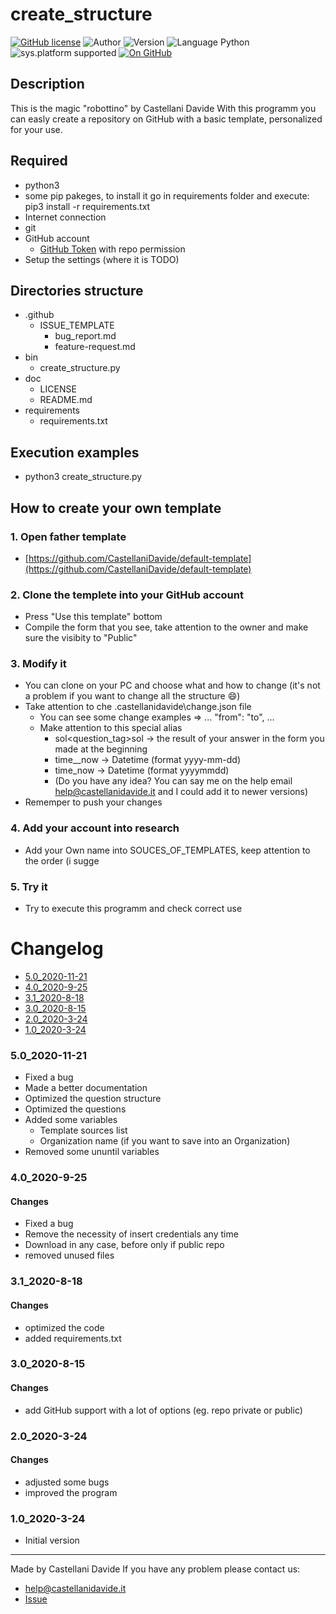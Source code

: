 # create_structure
[![GitHub license](https://img.shields.io/badge/licence-GNU-green?style=flat)](https://github.com/CastellaniDavide/cpp-create_structure/blob/master/LICENSE) ![Author](https://img.shields.io/badge/author-Castellani%20Davide-green?style=flat) ![Version](https://img.shields.io/badge/version-v5.0-blue?style=flat) ![Language Python](https://img.shields.io/badge/language-Python-yellowgreen?style=flat) ![sys.platform supported](https://img.shields.io/badge/OS%20platform%20supported-Linux,%20Windows%20&%20Mac%20OS-blue?style=flat) [![On GitHub](https://img.shields.io/badge/on%20GitHub-True-green?style=flat&logo=github)](https://github.com/CastellaniDavide/create_structure)

## Description
This is the magic "robottino" by Castellani Davide
With this programm you can easly create a repository on GitHub with a basic template, personalized for your use.

## Required
 - python3
 - some pip pakeges, to install it go in requirements folder and execute: pip3 install -r requirements.txt
 - Internet connection
 - git
 - GitHub account
	- [GitHub Token](https://github.com/settings/tokens) with repo permission
 - Setup the settings (where it is TODO)

## Directories structure
 - .github
   - ISSUE_TEMPLATE
     - bug_report.md
     - feature-request.md
 - bin
   - create_structure.py
 - doc
   - LICENSE
   - README.md
 - requirements
   - requirements.txt
   
## Execution examples
 - python3 create_structure.py

## How to create your own template
### 1. Open father template
 - [https://github.com/CastellaniDavide/default-template](https://github.com/CastellaniDavide/default-template)

### 2. Clone the templete into your GitHub account
 - Press "Use this template" bottom
 - Compile the form that you see, take attention to the owner and make sure the visibity to "Public"

### 3. Modify it
 - You can clone on your PC and choose what and how to change (it's not a problem if you want to change all the structure :smile:)
 - Take attention to che .castellanidavide\change.json file
   - You can see some change examples => ... "from": "to", ...
   - Make attention to this special alias
     - sol<question_tag>sol -> the result of your answer in the form you made at the beginning
     - time__now -> Datetime (format yyyy-mm-dd)
     - time_now -> Datetime (format yyyymmdd)
     - (Do you have any idea? You can say me on the help email help@castellanidavide.it and I could add it to newer versions)
 - Rememper to push your changes

### 4. Add your account into research
 - Add your Own name into SOUCES_OF_TEMPLATES, keep attention to the order (i sugge

### 5. Try it
 - Try to execute this programm and check correct use

# Changelog
 - [5.0_2020-11-21](#5.0_2020-11-21)
 - [4.0_2020-9-25](#4.0_2020-9-25)	
 - [3.1_2020-8-18](#3.1_2020-8-18)	
 - [3.0_2020-8-15](#3.0_2020-8-15)								 
 - [2.0_2020-3-24](#2.0_2020-3-24)
 - [1.0_2020-3-24](#1.0_2020-3-24)

### 5.0_2020-11-21
   - Fixed a bug
   - Made a better documentation
   - Optimized the question structure
   - Optimized the questions
   - Added some variables
     - Template sources list
     - Organization name (if you want to save into an Organization)
   - Removed some ununtil variables

### 4.0_2020-9-25
 #### Changes
   - Fixed a bug
   - Remove the necessity of insert credentials any time
   - Download in any case, before only if public repo
   - removed unused files

### 3.1_2020-8-18
 #### Changes
   - optimized the code
   - added requirements.txt 

### 3.0_2020-8-15
 #### Changes
   - add GitHub support with a lot of options (eg. repo private or public)
   
### 2.0_2020-3-24
 #### Changes
   - adjusted some bugs
   - improved the program

### 1.0_2020-3-24
 - Initial version

---
Made by Castellani Davide 
If you have any problem please contact us:
- help@castellanidavide.it
- [Issue](https://github.com/CastellaniDavide/create_structure/issues)